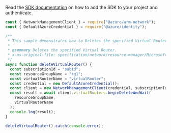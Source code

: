 Read the [SDK documentation](https://github.com/Azure/azure-sdk-for-js/blob/%40azure%2Farm-network_27.0.0/sdk/network/arm-network/README.md) on how to add the SDK to your project and authenticate.

```javascript
const { NetworkManagementClient } = require("@azure/arm-network");
const { DefaultAzureCredential } = require("@azure/identity");

/**
 * This sample demonstrates how to Deletes the specified Virtual Router.
 *
 * @summary Deletes the specified Virtual Router.
 * x-ms-original-file: specification/network/resource-manager/Microsoft.Network/stable/2021-05-01/examples/VirtualRouterDelete.json
 */
async function deleteVirtualRouter() {
  const subscriptionId = "subid";
  const resourceGroupName = "rg1";
  const virtualRouterName = "virtualRouter";
  const credential = new DefaultAzureCredential();
  const client = new NetworkManagementClient(credential, subscriptionId);
  const result = await client.virtualRouters.beginDeleteAndWait(
    resourceGroupName,
    virtualRouterName
  );
  console.log(result);
}

deleteVirtualRouter().catch(console.error);
```
